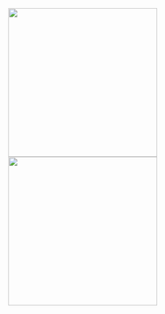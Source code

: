 <main>
<a href="https://github.com/whjin/docs">
  <img align="left" src="https://github-readme-stats.vercel.app/api/top-langs/?username=whjin&layout=compact&theme=radical" width="300"/>
</a>
<a href="https://github.com/whjin/docs">
  <img align="left" src="https://github-readme-stats.vercel.app/api?username=whjin&count_private=true&show_icons=true&theme=radical" width="300"/>
</a>
</main>